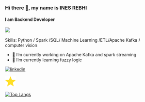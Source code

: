 ### Hi there 👋, my name is INES REBHI
#### I am  Backend Developer
<a href='https://www.linkpicture.com/view.php?img=LPic619d5ff3ed71d944876147'><img src='https://www.linkpicture.com/q/106847752-1614693714197-raya_Cropped.jpg' type='image'></a>


Skills: Python / Spark /SQL/ Machine Learning /ETL/Apache Kafka / computer vision 

- 🔭 I’m currently working on Apache Kafka and spark streaming 
- 🌱 I’m currently learning fuzzy logic 


[<img src='https://cdn.jsdelivr.net/npm/simple-icons@3.0.1/icons/linkedin.svg' alt='linkedin' height='40'>](https://www.linkedin.com/in/https://www.linkedin.com/in/ines-rebhi-64b892184//)  

<a href='https://stars.github.com/'><img src='https://raw.githubusercontent.com/acervenky/animated-github-badges/master/assets/starbadge.gif' width='35' height='35'></a> 

[![Top Langs](https://github-readme-stats.vercel.app/api/top-langs/?username=115522)](https://github.com/anuraghazra/github-readme-stats)

